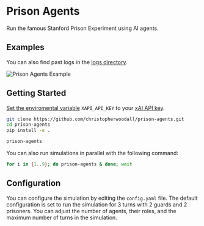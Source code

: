 # Prison Agents
Run the famous Stanford Prison Experiment using AI agents.


## Examples
You can also find past logs in the [logs directory](../logs).

![Prison Agents Example](docs/prison-agents-example.png)


## Getting Started
[Set the enviromental variable](https://ai.google.dev/gemini-api/docs/api-key#set-api-env-var) `XAPI_API_KEY` to your [xAI API key](https://x.ai/api).

```bash
git clone https://github.com/christopherwoodall/prison-agents.git
cd prison-agents
pip install -e .

prison-agents
```

You can also run simulations in parallel with the following command:

```bash
for i in {1..9}; do prison-agents & done; wait
```

## Configuration
You can configure the simulation by editing the `config.yaml` file. The default configuration is set to run the simulation for 3 turns with 2 guards and 2 prisoners. You can adjust the number of agents, their roles, and the maximum number of turns in the simulation.

